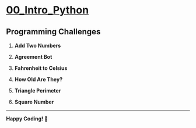 # [00_Intro_Python](https://colab.research.google.com/drive/13HoZQsMROxKkld88sPPwYioDIkpHiv-R)

## Programming Challenges

1. **Add Two Numbers**  
  
2. **Agreement Bot**  

3. **Fahrenheit to Celsius**  
  
4. **How Old Are They?**  
   
5. **Triangle Perimeter**  

6. **Square Number**  

---
**Happy Coding! 🚀**
